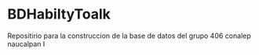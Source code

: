 # BDHabiltyToalk
Repositirio para la construccion de la base de datos del grupo 406 conalep naucalpan I
